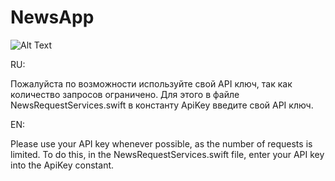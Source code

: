 # NewsApp

![Alt Text](https://github.com/ivanMoskalevDev/NewsApp/blob/main/NewsApp/Resources/preview.gif)

RU: 

Пожалуйста по возможности используйте свой API ключ, так как количество запросов ограничено. 
Для этого в файле NewsRequestServices.swift в константу ApiKey введите свой API ключ.

EN: 

Please use your API key whenever possible, as the number of requests is limited. 
To do this, in the NewsRequestServices.swift file, enter your API key into the ApiKey constant.
